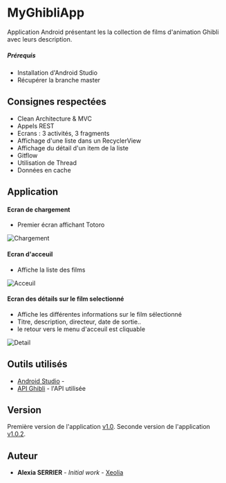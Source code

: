 # MyGhibliApp


Application Android présentant les la collection de films d'animation Ghibli avec leurs description.


##### Prérequis
* Installation d'Android Studio
* Récupérer la branche master

## Consignes respectées 

* Clean Architecture & MVC
* Appels REST
* Ecrans : 3 activités, 3 fragments
* Affichage d'une liste dans un RecyclerView
* Affichage du détail d'un item de la liste
* Gitflow 
* Utilisation de Thread
* Données en cache

## Application
#### Ecran de chargement

* Premier écran affichant Totoro

![Chargement](https://user-images.githubusercontent.com/56538671/82337102-ad2d1a80-99eb-11ea-99a1-c79a80101839.PNG)

#### Ecran d'acceuil
* Affiche la liste des films 

![Acceuil](https://user-images.githubusercontent.com/56538671/82142188-d2c6f200-983a-11ea-8730-63806c53cc3b.PNG)

#### Ecran des détails sur le film selectionné
* Affiche les différentes informations sur le film sélectionné
* Titre, description, directeur, date de sortie.. 
* le retour vers le menu d'acceuil est cliquable


![Detail](https://user-images.githubusercontent.com/56538671/82113810-16e1c600-9759-11ea-9c66-308bc8bb3847.PNG)



## Outils utilisés

* [Android Studio](https://developer.android.com/studio/) -
* [API Ghibli](https://ghibliapi.herokuapp.com/) - l'API utilisée


## Version

Première version de l'application
[v1.0](https://github.com/Xeolia/MyPokeApp/releases/tag/v1.0). 
Seconde version de l'application
[v1.0.2](https://github.com/Xeolia/MyPokeApp/releases/tag/v1.0.2).


## Auteur

* **Alexia SERRIER** - *Initial work* - [Xeolia](https://github.com/Xeolia)
